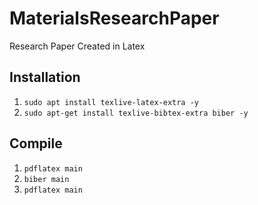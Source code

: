 # MaterialsResearchPaper
Research Paper Created in Latex

## Installation
1. `sudo apt install texlive-latex-extra -y`
2. `sudo apt-get install texlive-bibtex-extra biber -y`

## Compile
1. `pdflatex main`
2. `biber main`
3. `pdflatex main`